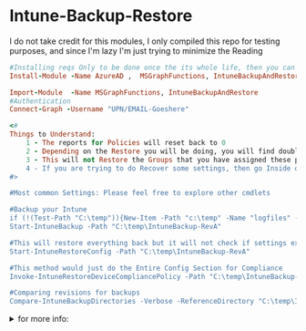 # Intune-Backup-Restore

I do not take credit for this modules, I only compiled this repo for testing purposes, and since I'm lazy I'm just trying to minimize the Reading<br/>

```ruby 
#Installing reqs Only to be done once the its whole life, then you can Remark it with a "#"
Install-Module -Name AzureAD ,  MSGraphFunctions, IntuneBackupAndRestore -Force

Import-Module  -Name MSGraphFunctions, IntuneBackupAndRestore
#Authentication
Connect-Graph -Username "UPN/EMAIL-Goeshere"

<#
Things to Understand:
    1 - The reports for Policies will reset back to 0
    2 - Depending on the Restore you will be doing, you will find doubles settings if one still exist.
    3 - This will not Restore the Groups that you have assigned these policies to, -or At least I haven't found a way to do so, but you will find the group object ID.
    4 - If you are trying to do Recover some settings, then go Inside of the backed up folder and remove the JSON file, you think you already have.
#>

#Most common Settings: Please feel free to explore other cmdlets

#Backup your Intune
if (!(Test-Path "C:\temp")){New-Item -Path "c:\temp" -Name "logfiles" -ItemType "directory"}
Start-IntuneBackup -Path "C:\temp\IntuneBackup-RevA"

#This will restore everything back but it will not check if settings exist or not, Doubles might come up.
Start-IntuneRestoreConfig -Path "C:\temp\IntuneBackup-RevA"

#This method would just do the Entire Config Section for Compliance
Invoke-IntuneRestoreDeviceCompliancePolicy -Path "C:\temp\IntuneBackup-RevA"

#Comparing revisions for backups
Compare-IntuneBackupDirectories -Verbose -ReferenceDirectory "C:\temp\IntuneBackup-RevA" -DifferenceDirectory "C:\temp\IntuneBackup-RevB"
```

<details><summary>for more info:</summary>
<p>

https://www.thelazyadministrator.com/2019/11/26/backup-and-restore-your-intune-configuration-using-powershell/
</details>

